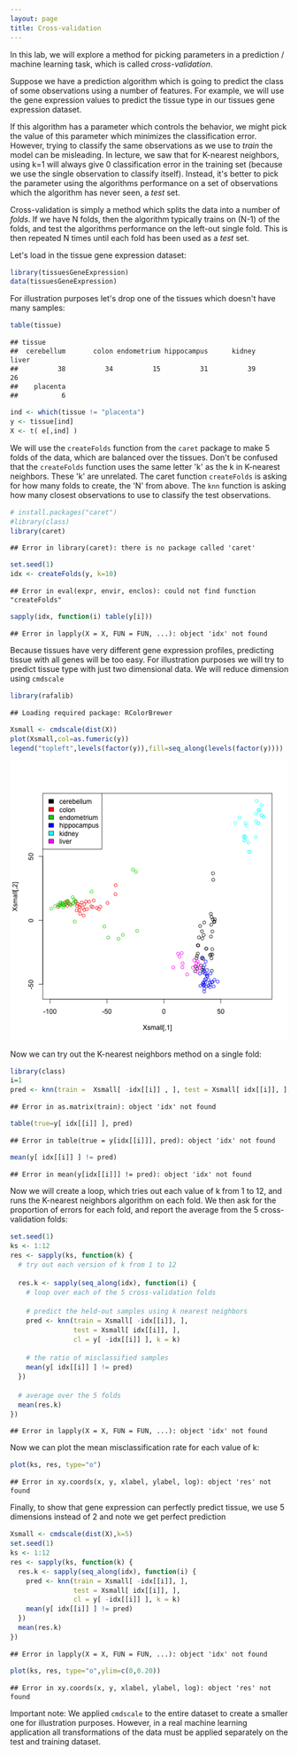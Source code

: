 ```yaml
---
layout: page
title: Cross-validation
---
```




In this lab, we will explore a method for picking parameters in a prediction / machine learning task, which is called *cross-validation*.

Suppose we have a prediction algorithm which is going to predict the class of some observations using a number of features. For example, we will use the gene expression values to predict the tissue type in our tissues gene expression dataset.

If this algorithm has a parameter which controls the behavior, we might pick the value of this parameter which minimizes the classification error. However, trying to classify the same observations as we use to *train* the model can be misleading.  In lecture, we saw that for K-nearest neighbors, using k=1 will always give 0 classification error in the training set (because we use the single observation to classify itself). Instead, it's better to pick the parameter using the algorithms performance on a set of observations which the algorithm has never seen, a *test* set.

Cross-validation is simply a method which splits the data into a number of *folds*. If we have N folds, then the algorithm typically trains on (N-1) of the folds, and test the algorithms performance on the left-out single fold. This is then repeated N times until each fold has been used as a *test* set.

Let's load in the tissue gene expression dataset:



```r
library(tissuesGeneExpression)
data(tissuesGeneExpression)
```

For illustration purposes 
let's drop one of the tissues which doesn't have many samples:


```r
table(tissue)
```

```
## tissue
##  cerebellum       colon endometrium hippocampus      kidney       liver 
##          38          34          15          31          39          26 
##    placenta 
##           6
```

```r
ind <- which(tissue != "placenta")
y <- tissue[ind]
X <- t( e[,ind] )
```

We will use the `createFolds` function from the `caret` package to make 5 folds of the data, which are balanced over the tissues. Don't be confused that the `createFolds` function uses the same letter 'k' as the k in K-nearest neighbors. These 'k' are unrelated.  The caret function `createFolds` is asking for how many folds to create, the 'N' from above. The `knn` function is asking how many closest observations to use to classify the test observations.


```r
# install.packages("caret")
#library(class)
library(caret)
```

```
## Error in library(caret): there is no package called 'caret'
```

```r
set.seed(1)
idx <- createFolds(y, k=10)
```

```
## Error in eval(expr, envir, enclos): could not find function "createFolds"
```

```r
sapply(idx, function(i) table(y[i]))
```

```
## Error in lapply(X = X, FUN = FUN, ...): object 'idx' not found
```


Because tissues have very different gene expression profiles, predicting tissue with all genes will be too easy. For illustration purposes we will try to predict tissue type with just two dimensional data. We will reduce dimension using `cmdscale`


```r
library(rafalib)
```

```
## Loading required package: RColorBrewer
```

```r
Xsmall <- cmdscale(dist(X))
plot(Xsmall,col=as.fumeric(y))
legend("topleft",levels(factor(y)),fill=seq_along(levels(factor(y))))
```

![plot of chunk unnamed-chunk-4](figure/crossvalidation-unnamed-chunk-4-1.png) 

Now we can try out the K-nearest neighbors method on a single fold:


```r
library(class)
i=1
pred <- knn(train =  Xsmall[ -idx[[i]] , ], test = Xsmall[ idx[[i]], ], cl=  y[ -idx[[i]] ], k=5)
```

```
## Error in as.matrix(train): object 'idx' not found
```

```r
table(true=y[ idx[[i]] ], pred)
```

```
## Error in table(true = y[idx[[i]]], pred): object 'idx' not found
```

```r
mean(y[ idx[[i]] ] != pred)
```

```
## Error in mean(y[idx[[i]]] != pred): object 'idx' not found
```

Now we will create a loop, which tries out each value of k from 1 to 12, and runs the K-nearest neighbors algorithm on each fold. We then ask for the proportion of errors for each fold, and report the average from the 5 cross-validation folds:


```r
set.seed(1)
ks <- 1:12
res <- sapply(ks, function(k) {
  # try out each version of k from 1 to 12
  
  res.k <- sapply(seq_along(idx), function(i) {
    # loop over each of the 5 cross-validation folds

    # predict the held-out samples using k nearest neighbors
    pred <- knn(train = Xsmall[ -idx[[i]], ],
                test = Xsmall[ idx[[i]], ],
                cl = y[ -idx[[i]] ], k = k)

    # the ratio of misclassified samples
    mean(y[ idx[[i]] ] != pred)
  })
  
  # average over the 5 folds
  mean(res.k)
})
```

```
## Error in lapply(X = X, FUN = FUN, ...): object 'idx' not found
```

Now we can plot the mean misclassification rate for each value of k:


```r
plot(ks, res, type="o")
```

```
## Error in xy.coords(x, y, xlabel, ylabel, log): object 'res' not found
```


Finally, to show that gene expression can perfectly predict tissue, we use 5 dimensions instead of 2 and note we get perfect prediction


```r
Xsmall <- cmdscale(dist(X),k=5)
set.seed(1)
ks <- 1:12
res <- sapply(ks, function(k) {
  res.k <- sapply(seq_along(idx), function(i) {
    pred <- knn(train = Xsmall[ -idx[[i]], ],
                test = Xsmall[ idx[[i]], ],
                cl = y[ -idx[[i]] ], k = k)
    mean(y[ idx[[i]] ] != pred)
  })
  mean(res.k)
})
```

```
## Error in lapply(X = X, FUN = FUN, ...): object 'idx' not found
```

```r
plot(ks, res, type="o",ylim=c(0,0.20))
```

```
## Error in xy.coords(x, y, xlabel, ylabel, log): object 'res' not found
```

Important note: We applied `cmdscale` to the entire dataset to create a smaller one for illustration purposes. However, in a real machine learning application all transformations of the data must be applied separately on the test and training dataset.
